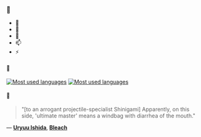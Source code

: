 ### 👋

- 🔭
- 🌱
- 💬
- 📫
- ⚡

#### 🧏

[![Most used languages](https://github-readme-stats-aynah.vercel.app/api/top-langs/?username=aynh&theme=solarized-dark&langs_count=6&layout=compact&hide_title=true)](https://github.com/anuraghazra/github-readme-stats#gh-dark-mode-only)
[![Most used languages](https://github-readme-stats-aynah.vercel.app/api/top-langs/?username=aynh&theme=solarized-light&langs_count=6&layout=compact&hide_title=true)](https://github.com/anuraghazra/github-readme-stats#gh-light-mode-only)

#### 💬

> "[to an arrogant projectile-specialist Shinigami] Apparently, on this side, 'ultimate master' means a windbag with diarrhea of the mouth."

&mdash; [**Uryuu Ishida**](https://myanimelist.net/character.php?q=Uryuu%20Ishida&cat=character), [**Bleach**](https://myanimelist.net/search/all?q=Bleach&cat=all)
